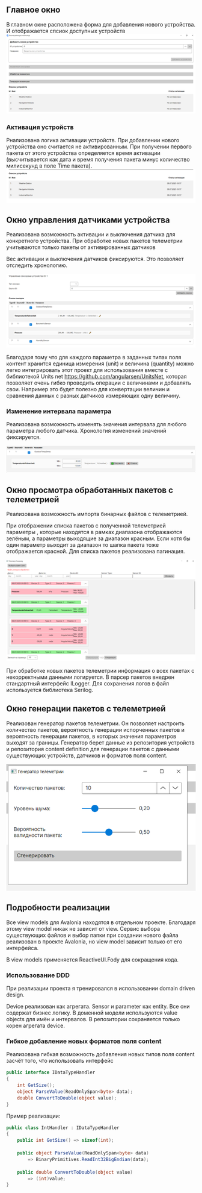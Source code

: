 ## Главное окно
В главном окне расположена форма для добавления нового устройства. И отображается спсиок доступных устройств
![](./ScreenShots/MainWindowWithNotActivatedDevices.PNG)

### Активация устройств
Рнализована логика активации устройств. При добавлении нового устройства оно считается не активированным. При получении первого пакета от этого устройства определяется время активации (высчитывается как дата и время получения пакета минус количество милисекунд в поле Time пакета).
![](./ScreenShots/ActivatedDevices.PNG)


## Окно управления датчиками устройства
Реализована возможность активации и выключения датчика для конкретного устройства. При обработке новых пакетов телеметрии учитываются только пакеты от активированных датчиков

Вес активации и выключения датчиков фиксируются. Это позволяет отследить хронологию. 

![](./ScreenShots/DeviceSensorsWindow.PNG)

Благодаря тому что для каждого параметра в заданных типах поля контент хранится единица измерения (unit) и величина (quantity) можно легко интегрировать этот проект для использования вместе с библиотекой Units net https://github.com/angularsen/UnitsNet, которая позволяет очень гибко проводить операции с величинами и добавлять свои. Например это будет полезно для конвертации величин и сравнения данных с разных датчиков измеряющих одну величину.



### Изменение интервала параметра 
Реализована возможность изменять значения интервала для любого параметра любого датчика. Хронология изменений значений фиксируется.

![](./ScreenShots/EnitInterval.PNG)


## Окно просмотра обработанных пакетов с телеметрией
Реализована возможность импорта бинарных файлов с телеметрией.

При отображении списка пакетов с полученной телеметрией параметры , которые находятся в рамках диапазона отображаются зелёным, а параметры выходящие за диапазон красным. Если хотя бы один параметр выходит за диапазон то шапка пакета тоже отображается красной. Для списка пакетов реализована пагинация.

![](./ScreenShots/TelemetryProcessingWindow.PNG)

При обработке новых пакетов телеметрии информация о всех пакетах с некорректными данными логируется. В парсер пакетов внедрен стандартный интерфейс ILogger. Для сохранения логов в файл используется библиотека Serilog.

## Окно генерации пакетов с телеметрией
Реализован генератор пакетов телеметрии. Он позволяет настроить количество пакетов, вероятность генерации испорченных пакетов и вероятность генерации пакетов, в которых значения параметров выходят за границы.
Генератор берет данные из репозитория устройств и репозитория content definition для генерации пакетов с данными существующих устройств, датчиков и форматов поля content.

![](./ScreenShots/CreateTelemetryWindow.PNG)

## Подробности реализации

Все view models для Avalonia  находятся в отдельном проекте. Благодаря этому view model никак не зависит от view.
Сервис выбора существующих файлов и выбор папки при создании нового файла реализован в проекте Avalonia,  но view model  зависит только от его интерфейса.

В view models применяется ReactiveUI.Fody для сокращения кода.

### Использование DDD
При реализации проекта я тренировался в использовании domain driven design.

Device  реализован как агрегата. Sensor  и parameter как entity. Все они содержат бизнес логику. В доменной модели используются value objects  для имён и интервалов. В репозитории сохраняется только корен агрегата device.

### Гибкое добавление новых форматов поля content
Реализована гибкая возможность добавления новых типов поля content засчёт того, что использовать интерфейс 
```csharp
public interface IDataTypeHandler
{
    int GetSize();
    object ParseValue(ReadOnlySpan<byte> data);
    double ConvertToDouble(object value);
}
```

Пример реализации:
```csharp
public class IntHandler : IDataTypeHandler
{
    public int GetSize() => sizeof(int);

    public object ParseValue(ReadOnlySpan<byte> data)
        => BinaryPrimitives.ReadInt32BigEndian(data);

    public double ConvertToDouble(object value)
        => (int)value;
}
```